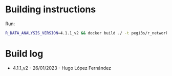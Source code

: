 # Building instructions

Run:

```bash
R_DATA_ANALYSIS_VERSION=4.1.1_v2 && docker build ./ -t pegi3s/r_network:${R_DATA_ANALYSIS_VERSION} --build-arg R_DATA_ANALYSIS_VERSION=${R_DATA_ANALYSIS_VERSION} && docker tag pegi3s/r_network:${R_DATA_ANALYSIS_VERSION} pegi3s/r_network:latest
```

# Build log

- 4.1.1_v2 - 26/01/2023 - Hugo López Fernández
